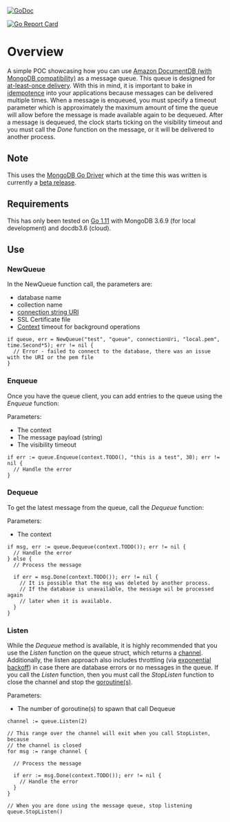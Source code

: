 
[![GoDoc](https://godoc.org/github.com/rnzsgh/documentdb-queue?status.svg)](https://godoc.org/github.com/rnzsgh/documentdb-queue) 

[![Go Report Card](https://goreportcard.com/badge/github.com/rnzsgh/documentdb-queue)](https://goreportcard.com/report/github.com/rnzsgh/documentdb-queue)

# Overview

A simple POC showcasing how you can use [Amazon DocumentDB (with MongoDB compatibility)](https://aws.amazon.com/documentdb/) as a message queue. This queue is designed for [at-least-once delivery](http://www.cloudcomputingpatterns.org/at_least_once_delivery/). With this in mind, it is important to bake in [idempotence](https://en.wikipedia.org/wiki/Idempotence) into your applications because messages can be delivered multiple times. When a message is enqueued, you must specify a timeout parameter which is approximately the maximum amount of time the queue will allow before the message is made available again to be dequeued. After a message is dequeued, the clock starts ticking on the visibility timeout and you must call the *Done* function on the message, or it will be delivered to another process.

## Note

This uses the [MongoDB Go Driver](https://github.com/mongodb/mongo-go-driver) which at the time this was written is currently
a [beta release](https://github.com/mongodb/mongo-go-driver/releases/tag/v0.3.0).

## Requirements

This has only been tested on [Go 1.11](https://golang.org/doc/go1.11) with MongoDB 3.6.9 (for local development) and docdb3.6 (cloud).

## Use

### NewQueue

In the NewQueue function call, the parameters are:
* database name
* collection name
* [connection string URI](https://docs.mongodb.com/manual/reference/connection-string/)
* SSL Certificate file
* [Context](https://golang.org/pkg/context/) timeout for background operations

```golang
if queue, err = NewQueue("test", "queue", connectionUri, "local.pem", time.Second*5); err != nil {
  // Error - failed to connect to the database, there was an issue with the URI or the pem file
}
```

### Enqueue

Once you have the queue client, you can add entries to the queue using the *Enqueue* function:

Parameters:
* The context
* The message payload (string)
* The visibility timeout

```golang
if err := queue.Enqueue(context.TODO(), "this is a test", 30); err != nil {
  // Handle the error
}
```

### Dequeue

To get the latest message from the queue, call the *Dequeue* function:

Parameters:
* The context

```golang
if msg, err := queue.Dequeue(context.TODO()); err != nil {
  // Handle the error
} else {
  // Process the message

  if err = msg.Done(context.TODO()); err != nil {
    // It is possible that the msg was deleted by another process.
    // If the database is unavailable, the message wil be processed again
    // later when it is available.
  }
}
```

### Listen

While the *Dequeue* method is available, it is highly recommended that you use the *Listen* function
on the queue struct, which returns a [channel](https://gobyexample.com/channels). Additionally,
the listen approach also includes throttling (via [exponential backoff](https://en.wikipedia.org/wiki/Exponential_backoff))
in case there are database errors or no messages in the queue. If you call the *Listen* function, then 
you must call the *StopListen* function to close the channel and stop the [goroutine(s)](https://gobyexample.com/goroutines).

Parameters:
* The number of goroutine(s) to spawn that call Dequeue

```golang
channel := queue.Listen(2)

// This range over the channel will exit when you call StopListen, because
// the channel is closed
for msg := range channel {

  // Process the message

  if err := msg.Done(context.TODO()); err != nil {
    // Handle the error
  }
}

// When you are done using the message queue, stop listening
queue.StopListen()

```

